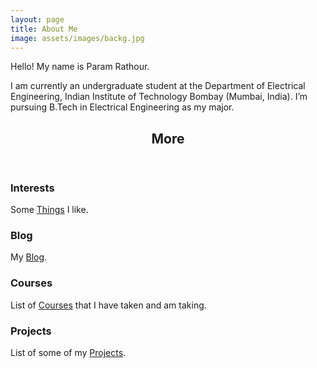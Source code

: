 ```yaml
---
layout: page
title: About Me
image: assets/images/backg.jpg
---
```


Hello! My name is Param Rathour.

I am currently an undergraduate student at the Department of Electrical
Engineering, Indian Institute of Technology Bombay (Mumbai, India). I’m pursuing
B.Tech in Electrical Engineering as my major.

<!-- Section -->
<section>
    <header class="major">
        <h2>More</h2>
    </header>
    <div class="features">
        <article>
            <span class="icon fa-gamepad"></span>
            <div class="content">
                <h3>Interests</h3>
                <p>Some <a href="/Interests">Things</a> I like.</p>
            </div>
        </article>
        <article>
            <span class="icon fa-user"></span>
            <div class="content">
                <h3>Blog</h3>
                <p>My <a href="/Blog">Blog</a>.</p>
            </div>
        </article>
        <article>
            <span class="icon fa-book"></span>
            <div class="content">
                <h3>Courses</h3>
                <p>List of <a href="/Courses">Courses</a> that I have taken and am taking.</p>
            </div>
        </article>
        <article>
            <span class="icon fa-code"></span>
            <div class="content">
                <h3>Projects</h3>
                <p>List of some of my <a href="/Projects">Projects</a>.</p>
            </div>
        </article>
    </div>
</section>